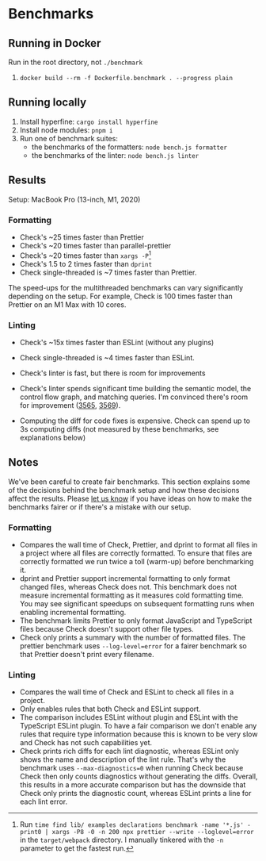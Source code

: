 # Benchmarks

## Running in Docker

Run in the root directory, not `./benchmark`

1. `docker build --rm -f Dockerfile.benchmark . --progress plain`

## Running locally

1. Install hyperfine: `cargo install hyperfine`
2. Install node modules: `pnpm i`
3. Run one of benchmark suites:
    - the benchmarks of the formatters: `node bench.js formatter`
    - the benchmarks of the linter: `node bench.js linter`


## Results

Setup: MacBook Pro (13-inch, M1, 2020)

### Formatting

* Check's ~25 times faster than Prettier
* Check's ~20 times faster than parallel-prettier
* Check's ~20 times faster than `xargs -P`[^1]
* Check's 1.5 to 2 times faster than `dprint`
* Check single-threaded is ~7 times faster than Prettier.

The speed-ups for the multithreaded benchmarks can vary significantly depending on the setup.
For example, Check is 100 times faster than Prettier on an M1 Max with 10 cores.

[^1]: Run `time find lib/ examples declarations benchmark -name '*.js' -print0 | xargs -P8 -0 -n 200 npx prettier --write --loglevel=error` in the `target/webpack` directory. I manually tinkered with the `-n` parameter to get the fastest run.

### Linting

* Check's ~15x times faster than ESLint (without any plugins)
* Check single-threaded is ~4 times faster than ESLint.

* Check's linter is fast, but there is room for improvements
* Check's linter spends significant time building the semantic model, the control flow graph, and matching queries. I'm convinced there's room for improvement ([3565](https://github.com/rome/tools/pull/3565), [3569](https://github.com/rome/tools/pull/3569)).
* Computing the diff for code fixes is expensive. Check can spend up to 3s computing diffs (not measured by these benchmarks, see explanations below)


## Notes

We've been careful to create fair benchmarks. This section explains some of the decisions behind the benchmark setup and how these decisions affect the results. Please [let us know](https://github.com/rome/tools/issues) if you have ideas on how to make the benchmarks fairer or if there's a mistake with our setup.

### Formatting

* Compares the wall time of Check, Prettier, and dprint to format all files in a project where all files are correctly formatted. To ensure that files are correctly formatted we run twice a toll (warm-up) before benchmarking it.
* dprint and Prettier support incremental formatting to only format changed files, whereas Check does not. This benchmark does not measure incremental formatting as it measures cold formatting time. You may see significant speedups on subsequent formatting runs when enabling incremental formatting.
* The benchmark limits Prettier to only format JavaScript and TypeScript files because Check doesn't support other file types.
* Check only prints a summary with the number of formatted files. The prettier benchmark uses `--log-level=error` for a fairer benchmark so that Prettier doesn't print every filename.

### Linting

* Compares the wall time of Check and ESLint to check all files in a project.
* Only enables rules that both Check and ESLint support.
* The comparison includes ESLint without plugin and ESLint with the TypeScript ESLint plugin.
  To have a fair comparison we don't enable any rules that require type information because this is known to be very slow and Check has not such capabilities yet.
* Check prints rich diffs for each lint diagnostic, whereas ESLint only shows the name and description of the lint rule. That's why the benchmark uses `--max-diagnostics=0` when running Check because Check then only counts diagnostics without generating the diffs. Overall, this results in a more accurate comparison but has the downside that Check only prints the diagnostic count, whereas ESLint prints a line for each lint error.
